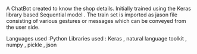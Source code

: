 A ChatBot created to know the shop details.
Initially trained using the Keras library based Sequential model .
The train set is imported as jason file consisting of various gestures or messages which can be conveyed from the user side.

Languages used :Python
Libraries used : Keras , natural language toolkit , numpy , pickle , json
